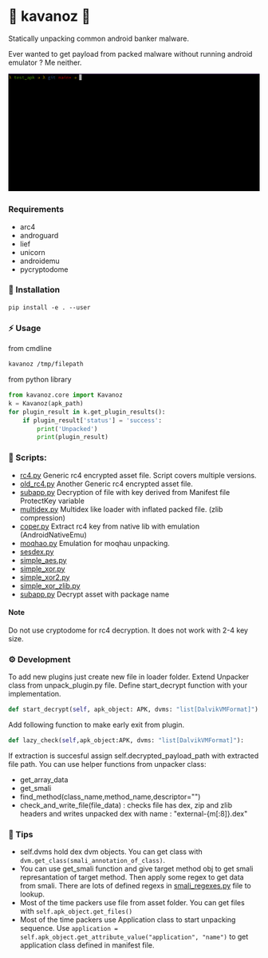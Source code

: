 # 🫙 kavanoz 🫙
Statically unpacking common android banker malware.

Ever wanted to get payload from packed malware without running android emulator ? Me neither.

![](assets/unpack.gif)

### Requirements

- arc4
- androguard
- lief
- unicorn
- androidemu
- pycryptodome


### :eyes: Installation

```
pip install -e . --user
```

### :zap: Usage

from cmdline
```bash
kavanoz /tmp/filepath
```

from python library
```py
from kavanoz.core import Kavanoz
k = Kavanoz(apk_path)
for plugin_result in k.get_plugin_results():
    if plugin_result['status'] = 'success':
        print('Unpacked')
        print(plugin_result)
```

### :snake: Scripts:

- [rc4.py](src/kavanoz/loader/rc4.py) Generic rc4 encrypted asset file. Script covers multiple versions.
- [old_rc4.py](src/kavanoz/loader/old_rc4.py) Another Generic rc4 encrypted asset file.
- [subapp.py](src/kavanozloader/subapp.py) Decryption of file with key derived from Manifest file ProtectKey variable
- [multidex.py](src/kavanoz/loader/multidex.py) Multidex like loader with inflated packed file. (zlib compression)
- [coper.py](src/kavanoz/loader/coper.py) Extract rc4 key from native lib with emulation (AndroidNativeEmu)
- [moqhao.py](src/kavanozloader/moqhao.py) Emulation for moqhau unpacking.
- [sesdex.py](src/kavanoz/loader/sesdex.py)
- [simple_aes.py](src/kavanoz/loader/simple_aes.py)
- [simple_xor.py](src/kavanoz/loader/simple_xor.py)
- [simple_xor2.py](src/kavanoz/loader/simple_xor2.py)
- [simple_xor_zlib.py](src/kavanoz/loader/simple_xor_zlib.py)
- [subapp.py](src/kavanoz/loader/subapp.py) Decrypt asset with package name

####  Note

Do not use cryptodome for rc4 decryption. It does not work with 2-4 key size.

### :gear: Development

To add new plugins just create new file in loader folder. Extend Unpacker class from unpack_plugin.py file. Define start_decrypt function with your implementation. 
```py
def start_decrypt(self, apk_object: APK, dvms: "list[DalvikVMFormat]"):
```

Add following function to make early exit from plugin. 
```py
def lazy_check(self,apk_object:APK, dvms: "list[DalvikVMFormat]"):
```

If extraction is succesful assign self.decrypted_payload_path with extracted file path.
You can use helper functions from unpacker class:
- get_array_data
- get_smali
- find_method(class_name,method_name,descriptor="")
- check_and_write_file(file_data) : checks file has dex, zip and zlib headers and writes unpacked dex with name : "external-{m[:8]}.dex"

### :book: Tips

- self.dvms hold dex dvm objects. You can get class with `dvm.get_class(smali_annotation_of_class)`.
- You can use get_smali function and give target method obj to get smali represantation of target method. Then apply some regex to get data from smali. There are lots of defined regexs in [smali_regexes.py](smali_regexes.py) file to lookup. 
- Most of the time packers use file from asset folder. You can get files with `self.apk_object.get_files()` 
- Most of the time packers use Application class to start unpacking sequence. Use `application = self.apk_object.get_attribute_value("application", "name")` to get application class defined in manifest file. 

